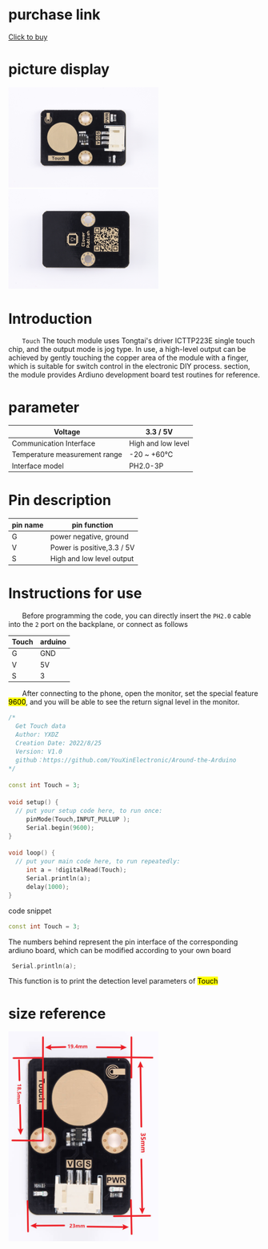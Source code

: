 # purchase link

[Click to buy](https://item.taobao.com/item.htm?spm=a1z10.3-c-s.w4002-21223910208.46.182a6a4bNLj7u9&id=687936216242)

# picture display

<img title="" src="https://raw.githubusercontent.com/YouXinElectronic/Around-the-Arduino/main/Touch/image/top.jpg" alt="" width="300"><img title="" src="https://raw.githubusercontent.com/YouXinElectronic/Around-the-Arduino/main/Touch/image/bottom.jpg" alt="" width="300">

# Introduction

&nbsp;&nbsp;&nbsp;&nbsp;&nbsp;&nbsp;&nbsp;`Touch` The touch module uses Tongtai's driver ICTTP223E single touch chip, and the output mode is jog type. In use, a high-level output can be achieved by gently touching the copper area of the module with a finger, which is suitable for switch control in the electronic DIY process. section, the module provides Ardiuno development board test routines for reference.

# parameter

| Voltage                       | 3.3 / 5V           |
| ----------------------------- | ------------------ |
| Communication Interface       | High and low level |
| Temperature measurement range | -20 ~ +60℃         |
| Interface model               | PH2.0-3P           |

# Pin description

| pin name | pin function               |
| -------- | -------------------------- |
| G        | power negative, ground     |
| V        | Power is positive,3.3 / 5V |
| S        | High and low level output  |

# Instructions for use

&nbsp;&nbsp;&nbsp;&nbsp;&nbsp;&nbsp;&nbsp;Before programming the code, you can directly insert the `PH2.0` cable into the `2` port on the backplane, or connect as follows

| Touch | arduino |
| ----- | ------- |
| G     | GND     |
| V     | 5V      |
| S     | 3       |

&nbsp;&nbsp;&nbsp;&nbsp;&nbsp;&nbsp;&nbsp;After connecting to the phone, open the monitor, set the special feature <mark>9600</mark>, and you will be able to see the return signal level in the monitor.

```cpp
/*
  Get Touch data
  Author: YXDZ
  Creation Date: 2022/8/25
  Version: V1.0
  github：https://github.com/YouXinElectronic/Around-the-Arduino
*/

const int Touch = 3;

void setup() {
  // put your setup code here, to run once:
     pinMode(Touch,INPUT_PULLUP );  
     Serial.begin(9600);
}

void loop() {
  // put your main code here, to run repeatedly:
     int a = !digitalRead(Touch);
     Serial.println(a);
     delay(1000);
}
```

code snippet

```cpp
const int Touch = 3;
```

The numbers behind represent the pin interface of the corresponding ardiuno board, which can be modified according to your own board

```cpp
 Serial.println(a);
```

This function is to print the detection level parameters of <mark>Touch</mark>

# size reference

<img title="" src="https://raw.githubusercontent.com/YouXinElectronic/Around-the-Arduino/main/Touch/image/Dimensions.jpg" alt="" width="300">
